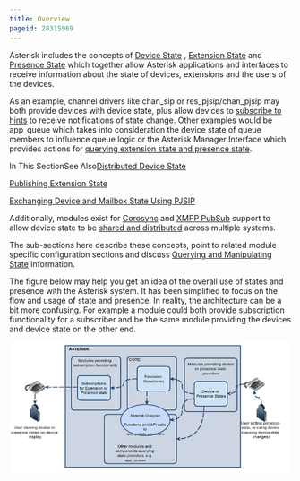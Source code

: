 ```yaml
---
title: Overview
pageid: 28315969
---
```


Asterisk includes the concepts of [Device State](/Fundamentals/Key-Concepts/States-and-Presence/Device-State) , [Extension State](/Fundamentals/Key-Concepts/States-and-Presence/Extension-State-and-Hints) and [Presence State](/Fundamentals/Key-Concepts/States-and-Presence/Presence-State) which together allow Asterisk applications and interfaces to receive information about the state of devices, extensions and the users of the devices.

As an example, channel drivers like chan_sip or res_pjsip/chan_pjsip may both provide devices with device state, plus allow devices to [subscribe to hints](/Fundamentals/Key-Concepts/States-and-Presence/Extension-State-and-Hints) to receive notifications of state change. Other examples would be app_queue which takes into consideration the device state of queue members to influence queue logic or the Asterisk Manager Interface which provides actions for [querying extension state and presence state](/Fundamentals/Key-Concepts/States-and-Presence/Querying-and-Manipulating-State).

In This SectionSee Also[Distributed Device State](/Configuration/Interfaces/Distributed-Device-State)

[Publishing Extension State](/Configuration/Channel-Drivers/SIP/Configuring-res_pjsip/Publishing-Extension-State)

[Exchanging Device and Mailbox State Using PJSIP](/Configuration/Channel-Drivers/SIP/Configuring-res_pjsip/Exchanging-Device-and-Mailbox-State-Using-PJSIP)

Additionally, modules exist for [Corosync](/Configuration/Interfaces/Distributed-Device-State/Corosync) and [XMPP PubSub](/Configuration/Interfaces/Distributed-Device-State/Distributed-Device-State-with-XMPP-PubSub) support to allow device state to be [shared and distributed](/Configuration/Interfaces/Distributed-Device-State) across multiple systems.

The sub-sections here describe these concepts, point to related module specific configuration sections and discuss [Querying and Manipulating State](/Fundamentals/Key-Concepts/States-and-Presence/Querying-and-Manipulating-State) information.

The figure below may help you get an idea of the overall use of states and presence with the Asterisk system. It has been simplified to focus on the flow and usage of state and presence. In reality, the architecture can be a bit more confusing. For example a module could both provide subscription functionality for a subscriber and be the same module providing the devices and device state on the other end.

![](StateAndPresenceOverview.png)

